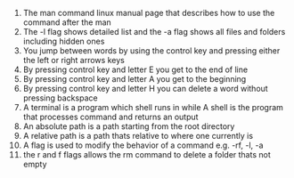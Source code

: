 1. The man command linux manual page that describes how to use the command after the man
2. The -l flag shows detailed list and the -a flag shows all files and folders including hidden ones
6. You jump between words by using the control key and pressing either the left or right arrows keys
7. By pressing control key and letter E you get to the end of line
8. By pressing control key and letter A you get to the beginning
9. By pressing control key and letter H you can delete a word without pressing backspace
10. A terminal is a program which shell runs in while A shell is the program that processes command and returns an output
11. An absolute path is a path starting from the root directory
12. A relative path is a path thats relative to where one currently is
13. A flag is used to modify the behavior of a command e.g. -rf, -l, -a
14. the r and f flags allows the rm command to delete a folder thats not empty
